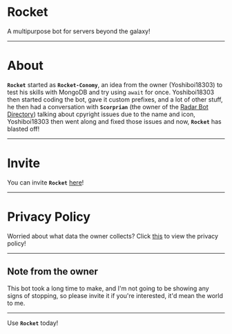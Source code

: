 # Rocket

A multipurpose bot for servers beyond the galaxy!

---

# About

**`Rocket`** started as **`Rocket-Conomy`**, an idea from the owner (Yoshiboi18303) to test his skills with MongoDB and try using `await` for once. Yoshiboi18303 then started coding the bot, gave it custom prefixes, and a lot of other stuff, he then had a conversation with **`Scorprian`** (the owner of the [Radar Bot Directory](https://radarbotdirectory.xyz)) talking about cpyright issues due to the name and icon, Yoshiboi18303 then went along and fixed those issues and now, **`Rocket`** has blasted off!

---

# Invite

You can invite **`Rocket`** [here](https://bit.ly/3lbKv8l)!

---

# Privacy Policy

Worried about what data the owner collects? Click [this](https://github.com/Yoshiboi18303/Rocket/blob/main/PRIVACY.md) to view the privacy policy!

---

## Note from the owner

This bot took a long time to make, and I'm not going to be showing any signs of stopping, so please invite it if you're interested, it'd mean the world to me.

---

Use **`Rocket`** today!
